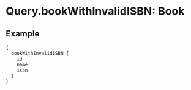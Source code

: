# Query.bookWithInvalidISBN: Book
            
## Example
```graphql
{
  bookWithInvalidISBN {
    id
    name
    isbn
  }
}

```